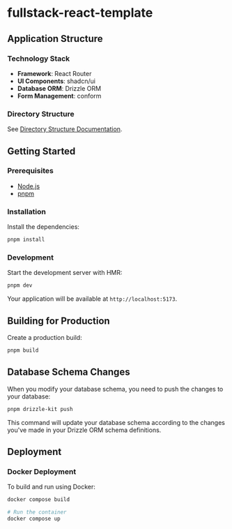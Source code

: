 # fullstack-react-template

## Application Structure

### Technology Stack

- **Framework**: React Router
- **UI Components**: shadcn/ui
- **Database ORM**: Drizzle ORM
- **Form Management**: conform

### Directory Structure

See [Directory Structure Documentation](/docs/directory-structure.md).

## Getting Started

### Prerequisites

- [Node.js](https://nodejs.org)
- [pnpm](https://pnpm.io)

### Installation

Install the dependencies:

```bash
pnpm install
```

### Development

Start the development server with HMR:

```bash
pnpm dev
```

Your application will be available at `http://localhost:5173`.

## Building for Production

Create a production build:

```bash
pnpm build
```

## Database Schema Changes

When you modify your database schema, you need to push the changes to your database:

```bash
pnpm drizzle-kit push
```

This command will update your database schema according to the changes you've made in your Drizzle ORM schema definitions.

## Deployment

### Docker Deployment

To build and run using Docker:

```bash
docker compose build

# Run the container
docker compose up
```
